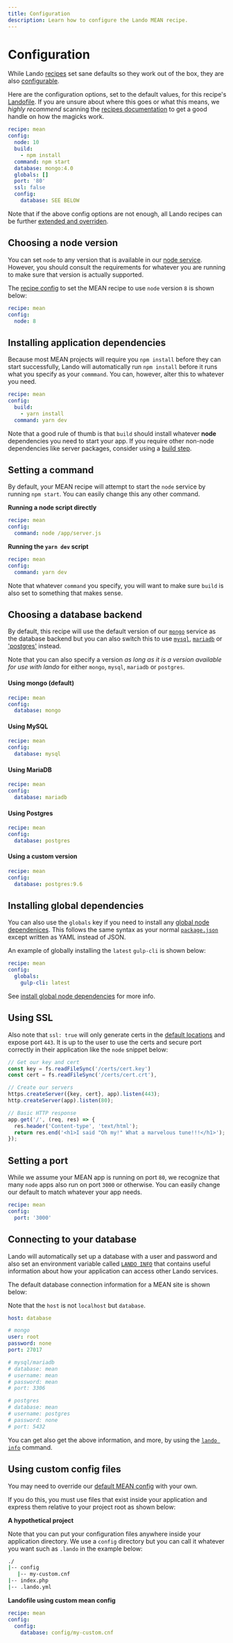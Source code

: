 ```yaml
---
title: Configuration
description: Learn how to configure the Lando MEAN recipe.
---
```


# Configuration

While Lando [recipes](https://docs.lando.dev/config/recipes.html) set sane defaults so they work out of the box, they are also [configurable](https://docs.lando.dev/config/recipes.html#config).

Here are the configuration options, set to the default values, for this recipe's [Landofile](https://docs.lando.dev/config/lando.html). If you are unsure about where this goes or what this means, we *highly recommend* scanning the [recipes documentation](https://docs.lando.dev/config/recipes.html) to get a good handle on how the magicks work.

```yaml
recipe: mean
config:
  node: 10
  build:
    - npm install
  command: npm start
  database: mongo:4.0
  globals: []
  port: '80'
  ssl: false
  config:
    database: SEE BELOW
```

Note that if the above config options are not enough, all Lando recipes can be further [extended and overriden](https://docs.lando.dev/config/recipes.html#extending-and-overriding-recipes).

## Choosing a node version

You can set `node` to any version that is available in our [node service](https://docs.lando.dev/node). However, you should consult the requirements for whatever you are running to make sure that version is actually supported.

The [recipe config](https://docs.lando.dev/config/recipes.html#config) to set the MEAN recipe to use `node` version `8` is shown below:

```yaml
recipe: mean
config:
  node: 8
```

## Installing application dependencies

Because most MEAN projects will require you `npm install` before they can start successfully, Lando will automatically run `npm install` before it runs what you specify as your `commmand`. You can, however, alter this to whatever you need.

```yaml
recipe: mean
config:
  build:
    - yarn install
  command: yarn dev
```

Note that a good rule of thumb is that `build` should install whatever **node** dependencies you need to start your app. If you require other non-node dependencies like server packages, consider using a [build step](https://docs.lando.dev/config/services.html#build-steps).

## Setting a command

By default, your MEAN recipe will attempt to start the `node` service by running `npm start`. You can easily change this any other command.

**Running a node script directly**

```yaml
recipe: mean
config:
  command: node /app/server.js
```

**Running the `yarn dev` script**

```yaml
recipe: mean
config:
  command: yarn dev
```

Note that whatever `command` you specify, you will want to make sure `build` is also set to something that makes sense.

## Choosing a database backend

By default, this recipe will use the default version of our [`mongo`](https://docs.lando.dev/mongo) service as the database backend but you can also switch this to use [`mysql`](https://docs.lando.dev/mysql), [`mariadb`](https://docs.lando.dev/mariadb) or ['postgres'](https://docs.lando.dev/postgres) instead.

Note that you can also specify a version *as long as it is a version available for use with lando* for either `mongo`, `mysql`, `mariadb` or `postgres`.

#### Using mongo (default)

```yaml
recipe: mean
config:
  database: mongo
```

#### Using MySQL

```yaml
recipe: mean
config:
  database: mysql
```

#### Using MariaDB

```yaml
recipe: mean
config:
  database: mariadb
```

#### Using Postgres

```yaml
recipe: mean
config:
  database: postgres
```

#### Using a custom version

```yaml
recipe: mean
config:
  database: postgres:9.6
```

## Installing global dependencies

You can also use the `globals` key if you need to install any [global node dependenices](https://docs.npmjs.com/cli/install). This follows the same syntax as your normal [`package.json`](https://docs.npmjs.com/files/package.json) except written as YAML instead of JSON.

An example of globally installing the `latest` `gulp-cli` is shown below:

```yaml
recipe: mean
config:
  globals:
    gulp-cli: latest
```

See [install global node dependencies](https://docs.lando.dev/node/config.html#installing-global-dependencies) for more info.

## Using SSL

Also note that `ssl: true` will only generate certs in the [default locations](https://docs.lando.dev/config/security.html) and expose port `443`. It is up to the user to use the certs and secure port correctly in their application like the `node` snippet below:

```js
// Get our key and cert
const key = fs.readFileSync('/certs/cert.key')
const cert = fs.readFileSync('/certs/cert.crt'),

// Create our servers
https.createServer({key, cert}, app).listen(443);
http.createServer(app).listen(80);

// Basic HTTP response
app.get('/', (req, res) => {
  res.header('Content-type', 'text/html');
  return res.end('<h1>I said "Oh my!" What a marvelous tune!!!</h1>');
});
```

## Setting a port

While we assume your MEAN app is running on port `80`, we recognize that many `node` apps also run on port `3000` or otherwise. You can easily change our default to match whatever your app needs.

```yaml
recipe: mean
config:
  port: '3000'
```

## Connecting to your database

Lando will automatically set up a database with a user and password and also set an environment variable called [`LANDO INFO`](https://docs.lando.dev/guides/lando-info.html) that contains useful information about how your application can access other Lando services.

The default database connection information for a MEAN site is shown below:

Note that the `host` is not `localhost` but `database`.

```yaml
host: database

# mongo
user: root
password: none
port: 27017

# mysql/mariadb
# database: mean
# username: mean
# password: mean
# port: 3306

# postgres
# database: mean
# username: postgres
# password: none
# port: 5432
```

You can get also get the above information, and more, by using the [`lando info`](https://docs.lando.dev/cli/info.html) command.

## Using custom config files

You may need to override our [default MEAN config](https://github.com/lando/mean/tree/main/recipes/mean) with your own.

If you do this, you must use files that exist inside your application and express them relative to your project root as shown below:

**A hypothetical project**

Note that you can put your configuration files anywhere inside your application directory. We use a `config` directory but you can call it whatever you want such as `.lando` in the example below:

```bash
./
|-- config
   |-- my-custom.cnf
|-- index.php
|-- .lando.yml
```

**Landofile using custom mean config**

```yaml
recipe: mean
config:
  config:
    database: config/my-custom.cnf
```
